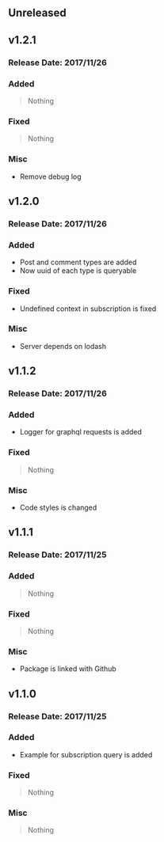 ## Unreleased

## v1.2.1
### Release Date: 2017/11/26

### Added
> Nothing
### Fixed
> Nothing
### Misc
- Remove debug log

## v1.2.0
### Release Date: 2017/11/26

### Added
- Post and comment types are added
- Now uuid of each type is queryable
### Fixed
- Undefined context in subscription is fixed
### Misc
- Server depends on lodash

## v1.1.2
### Release Date: 2017/11/26

### Added
- Logger for graphql requests is added
### Fixed
> Nothing
### Misc
- Code styles is changed

## v1.1.1
### Release Date: 2017/11/25

### Added
> Nothing
### Fixed
> Nothing
### Misc
- Package is linked with Github

## v1.1.0
### Release Date: 2017/11/25

### Added
- Example for subscription query is added
### Fixed
> Nothing
### Misc
> Nothing
